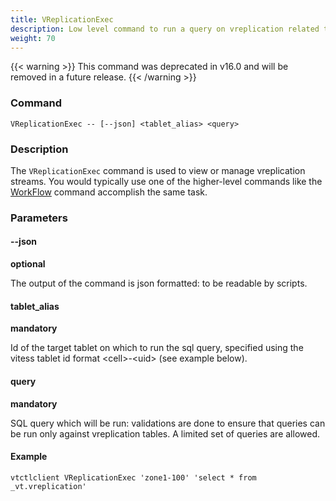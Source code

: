 ```yaml
---
title: VReplicationExec
description: Low level command to run a query on vreplication related tables
weight: 70
---
```


{{< warning >}}
This command was deprecated in v16.0 and will be removed in a future release.
{{< /warning >}}

### Command

```
VReplicationExec -- [--json] <tablet_alias> <query>
```

### Description

The `VReplicationExec` command is used to view or manage vreplication streams. You would typically use one of the higher-level commands like the [WorkFlow](../workflow) command accomplish the same task.

### Parameters

#### --json
**optional**

<div class="cmd">
The output of the command is json formatted: to be readable by scripts.
</div>

#### tablet_alias
**mandatory**

<div class="cmd">
Id of the target tablet on which to run the sql query, specified using the vitess tablet id format
&lt;cell&gt;-&lt;uid&gt; (see example below).
</div>

#### query
**mandatory**

<div class="cmd">
SQL query which will be run: validations are done to ensure that queries can be run only against vreplication tables.
A limited set of queries are allowed.
</div>

#### Example
```
vtctlclient VReplicationExec 'zone1-100' 'select * from _vt.vreplication'
```
